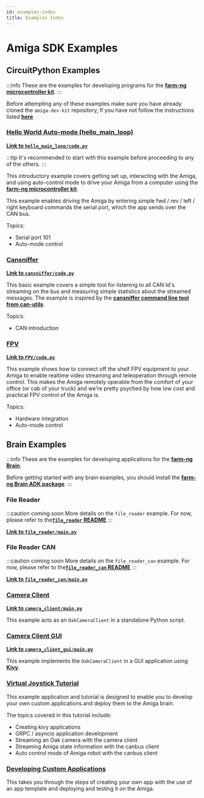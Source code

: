 ```yaml
---
id: examples-index
title: Examples Index
---
```


# Amiga SDK Examples

## CircuitPython Examples

:::info
These are the examples for developing programs for the [**farm-ng microcontroller kit**](../mcu_kit/).
:::

Before attempting any of these examples make sure you have already cloned the `amiga-dev-kit` repository, If you have not follow the instructions listed [**here**](/docs/contribute/website.mdx)

### [Hello World Auto-mode (hello_main_loop)](./hello_main_loop/)

[**Link to `hello_main_loop/code.py`**](https://github.com/farm-ng/amiga-dev-kit/blob/main/circuitpy/examples/hello_main_loop/code.py)

:::tip
It's recommended to start with this example before proceeding to any of the others.
:::

This introductory example covers getting set up, interacting with the Amiga, and
using auto-control mode to drive your Amiga from a computer
using the [**farm-ng microcontroller kit**](https://farm-ng.com/products/microcontroller-kit).

This example enables driving the Amiga by entering simple fwd / rev / left / right keyboard commands the serial port, which the app sends over the CAN bus.

Topics:

- Serial port 101
- Auto-mode control


### [Cansniffer](./cansniffer/)

[**Link to `cansniffer/code.py`**](https://github.com/farm-ng/amiga-dev-kit/blob/main/circuitpy/examples/cansniffer/code.py)

This basic example covers a simple tool for listening to all CAN Id's streaming on the bus
and measuring simple statistics about the streamed messages.
The example is inspired by the
[**cansniffer command line tool from can-utils**](https://manpages.debian.org/testing/can-utils/cansniffer.1.en.html).

Topics:

- CAN introduction

### [FPV](./FPV/)

[**Link to `FPV/code.py`**](https://github.com/farm-ng/amiga-dev-kit/blob/main/circuitpy/examples/FPV/code.py)

This example shows how to connect off the shelf FPV equipment to your Amiga to enable realtime video streaming and teleoperation through remote control.  This makes the Amiga remotely operable from the comfort of your office (or cab of your truck) and we're pretty psyched by how low cost and practical FPV control of the Amiga is.

Topics:

- Hardware integration
- Auto-mode control

## Brain Examples

:::info
These are the examples for developing applications for the [**farm-ng Brain**](../brain/).

Before getting started with any brain examples, you should install the [**farm-ng Brain ADK package**](/docs/brain/brain-install).
:::

### File Reader

:::caution coming soon
More details on the `file_reader` example.
For now, please refer to the[**`file_reader` README**](https://github.com/farm-ng/farm-ng-amiga/tree/main/py/examples/file_reader#readme)
:::

[**Link to `file_reader/main.py`**](https://github.com/farm-ng/farm-ng-amiga/tree/main/py/examples/file_reader/main.py)

### File Reader CAN

:::caution coming soon
More details on the `file_reader_can` example.
For now, please refer to the[**`file_reader_can` README**](https://github.com/farm-ng/farm-ng-amiga/tree/main/py/examples/file_reader_can#readme)
:::

[**Link to `file_reader_can/main.py`**](https://github.com/farm-ng/farm-ng-amiga/tree/main/py/examples/file_reader_can/main.py)

### [Camera Client](./camera_client/README.md)

[**Link to `camera_client/main.py`**](https://github.com/farm-ng/farm-ng-amiga/blob/main/py/examples/camera_client/main.py)

This example acts as an `OakCameraClient` in a standalone Python script.

### [Camera Client GUI](./camera_client_gui/README.md)

[**Link to `camera_client_gui/main.py`**](https://github.com/farm-ng/farm-ng-amiga/blob/main/py/examples/camera_client_gui/main.py)

This example implements the `OakCameraClient` in a GUI application using [**Kivy**](https://kivy.org/).


### [Virtual Joystick Tutorial](./virtual_joystick/00_overview.md)

This example application and tutorial is designed to enable you to develop your own custom applications and deploy them to the Amiga brain.

The topics covered in this tutorial include:
- Creating kivy applications
- GRPC / asyncio application development
- Streaming an Oak camera with the camera client
- Streaming Amiga state information with the canbus client
- Auto control mode of Amiga robot with the canbus client


### [Developing Custom Applications](/docs/brain/custom-applications.mdx)
This takes you through the steps of creating your own app with the use of an app template and deploying and testing it on the Amiga. 
